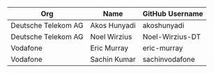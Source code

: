| Org                    | Name                 | GitHub Username       |
| -----------------------| ---------------------| ----------------------|
| Deutsche Telekom AG    | Akos Hunyadi         | akoshunyadi           |
| Deutsche Telekom AG    | Noel Wirzius         | Noel-Wirzius-DT       |
| Vodafone               | Eric Murray          | eric-murray           |
| Vodafone               | Sachin Kumar         | sachinvodafone        |
